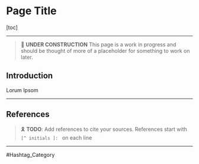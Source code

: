 # Page Title

[toc]

---

> :construction: **UNDER CONSTRUCTION** This page is a work in progress and should be thought of more of a placeholder for something to work on later.

## Introduction

Lorum Ipsom



---

## References

> :reminder_ribbon: **TODO**: Add references to cite your sources. References start with `[^ initials ]: ` on each line



---

#Hashtag_Category